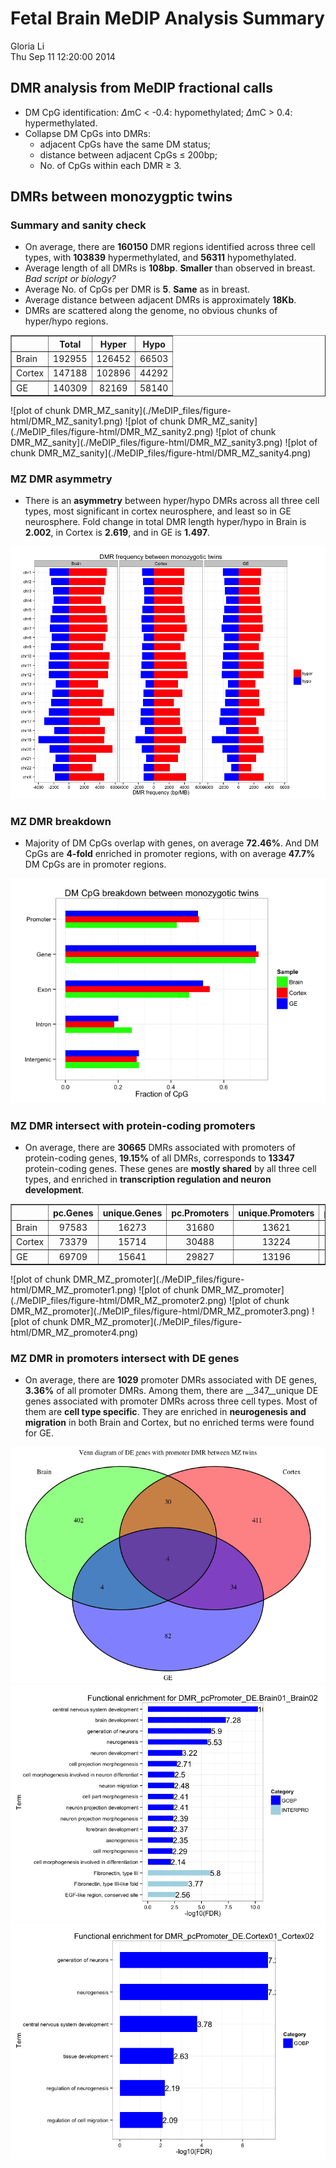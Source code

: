 Fetal Brain MeDIP Analysis Summary
========================================================

Gloria Li         
Thu Sep 11 12:20:00 2014 



## DMR analysis from MeDIP fractional calls

  * DM CpG identification: $\Delta$mC < -0.4: hypomethylated; $\Delta$mC > 0.4: hypermethylated.       
  * Collapse DM CpGs into DMRs:   
    + adjacent CpGs have the same DM status;    
    + distance between adjacent CpGs $\le$ 200bp;   
    + No. of CpGs within each DMR $\ge$ 3.   
    
## DMRs between monozygptic twins
### Summary and sanity check

  * On average, there are __160150__ DMR regions identified across three cell types, with __103839__ hypermethylated, and __56311__ hypomethylated.      
  * Average length of all DMRs is __108bp__. __Smaller__ than observed in breast. _Bad script or biology?_      
  * Average No. of CpGs per DMR is __5__. __Same__ as in breast.        
  * Average distance between adjacent DMRs is approximately __18Kb__.         
  * DMRs are scattered along the genome, no obvious chunks of hyper/hypo regions.         

<!-- html table generated in R 3.1.1 by xtable 1.7-3 package -->
<!-- Thu Sep 11 12:20:05 2014 -->
<TABLE border=1>
<TR> <TH>  </TH> <TH> Total </TH> <TH> Hyper </TH> <TH> Hypo </TH>  </TR>
  <TR> <TD> Brain </TD> <TD align="center"> 192955 </TD> <TD align="center"> 126452 </TD> <TD align="center"> 66503 </TD> </TR>
  <TR> <TD> Cortex </TD> <TD align="center"> 147188 </TD> <TD align="center"> 102896 </TD> <TD align="center"> 44292 </TD> </TR>
  <TR> <TD> GE </TD> <TD align="center"> 140309 </TD> <TD align="center"> 82169 </TD> <TD align="center"> 58140 </TD> </TR>
   </TABLE>
![plot of chunk DMR_MZ_sanity](./MeDIP_files/figure-html/DMR_MZ_sanity1.png) ![plot of chunk DMR_MZ_sanity](./MeDIP_files/figure-html/DMR_MZ_sanity2.png) ![plot of chunk DMR_MZ_sanity](./MeDIP_files/figure-html/DMR_MZ_sanity3.png) ![plot of chunk DMR_MZ_sanity](./MeDIP_files/figure-html/DMR_MZ_sanity4.png) 

### MZ DMR asymmetry

  + There is an __asymmetry__ between hyper/hypo DMRs across all three cell types, most significant in cortex neurosphere, and least so in GE neurosphere. Fold change in total DMR length hyper/hypo in Brain is __2.002__, in Cortex is __2.619__, and in GE is __1.497__.    
  
![plot of chunk DMR_MZ_asymmetry](./MeDIP_files/figure-html/DMR_MZ_asymmetry.png) 

### MZ DMR breakdown

  + Majority of DM CpGs overlap with genes, on average __72.46%__. And DM CpGs are __4-fold__ enriched in promoter regions, with on average __47.7%__ DM CpGs are in promoter regions.         
<!-- For the entire genome, 3727169 out of 28217448 CpGs overlap with TSS +/- 1500bp promoter regions -->    
![plot of chunk DMR_MZ_breakdown](./MeDIP_files/figure-html/DMR_MZ_breakdown.png) 

### MZ DMR intersect with protein-coding promoters

  + On average, there are __30665__ DMRs associated with promoters of protein-coding genes, __19.15%__ of all DMRs, corresponds to __13347__ protein-coding genes. These genes are __mostly shared__ by all three cell types, and enriched in __transcription regulation and neuron development__. 
  
<!-- html table generated in R 3.1.1 by xtable 1.7-3 package -->
<!-- Thu Sep 11 12:20:29 2014 -->
<TABLE border=1>
<TR> <TH>  </TH> <TH> pc.Genes </TH> <TH> unique.Genes </TH> <TH> pc.Promoters </TH> <TH> unique.Promoters </TH> <TH> proximal.DE.Genes </TH> <TH> same.direction </TH> <TH> unique.DE.Genes </TH>  </TR>
  <TR> <TD> Brain </TD> <TD align="center"> 97583 </TD> <TD align="center"> 16273 </TD> <TD align="center"> 31680 </TD> <TD align="center"> 13621 </TD> <TD align="center"> 1286 </TD> <TD align="center"> 641 </TD> <TD align="center"> 440 </TD> </TR>
  <TR> <TD> Cortex </TD> <TD align="center"> 73379 </TD> <TD align="center"> 15714 </TD> <TD align="center"> 30488 </TD> <TD align="center"> 13224 </TD> <TD align="center"> 1441 </TD> <TD align="center"> 726 </TD> <TD align="center"> 479 </TD> </TR>
  <TR> <TD> GE </TD> <TD align="center"> 69709 </TD> <TD align="center"> 15641 </TD> <TD align="center"> 29827 </TD> <TD align="center"> 13196 </TD> <TD align="center"> 362 </TD> <TD align="center"> 172 </TD> <TD align="center"> 124 </TD> </TR>
   </TABLE>
![plot of chunk DMR_MZ_promoter](./MeDIP_files/figure-html/DMR_MZ_promoter1.png) ![plot of chunk DMR_MZ_promoter](./MeDIP_files/figure-html/DMR_MZ_promoter2.png) ![plot of chunk DMR_MZ_promoter](./MeDIP_files/figure-html/DMR_MZ_promoter3.png) ![plot of chunk DMR_MZ_promoter](./MeDIP_files/figure-html/DMR_MZ_promoter4.png) 

### MZ DMR in promoters intersect with DE genes

  + On average, there are __1029__ promoter DMRs associated with DE genes, __3.36%__ of all promoter DMRs. Among them, there are __347__unique DE genes associated with promoter DMRs across three cell types. Most of them are __cell type specific__. They are enriched in __neurogenesis and migration__ in both Brain and Cortex, but no enriched terms were found for GE.             

![plot of chunk DMR_MZ_DE](./MeDIP_files/figure-html/DMR_MZ_DE1.png) ![plot of chunk DMR_MZ_DE](./MeDIP_files/figure-html/DMR_MZ_DE2.png) ![plot of chunk DMR_MZ_DE](./MeDIP_files/figure-html/DMR_MZ_DE3.png) 



